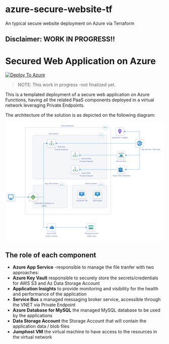 # azure-secure-website-tf
An typical secure website deployment on Azure via Terraform


## Disclaimer: WORK IN PROGRESS!!

# Secured Web Application on Azure

[![Deploy To Azure](https://aka.ms/deploytoazurebutton)](https://portal.azure.com/#create/Microsoft.Template/uri/https%3A%2F%2Fraw.githubusercontent.com%2Fnianton%2Fazure-secure-website%2Fmain%2Fdeploy%2Fazure.deploy.json)

> NOTE: This work in progress -not finalized yet.

This is a templated deployment of a secure web application on Azure Functions, having all the related PaaS components deployed in a virtual network leveraging Private Endpoints.

The architecture of the solution is as depicted on the following diagram:

![Artitectural Diagram](./assets/azure-diagram.png?raw=true)

## The role of each component
* **Azure App Service** -responsible to manage the file tranfer with two approaches:
* **Azure Key Vault** responsible to securely store the secrets/credentials for AWS S3 and Az Data Storage Account
* **Application Insights** to provide monitoring and visibility for the health and performance of the application
* **Service Bus** a managed messaging broker service, accessible through the VNET via Private Endpoint
* **Azure Database for MySQL** the managed MySQL database to be used by the applications
* **Data Storage Account** the Storage Account that will contain the application data / blob files
* **Jumphost VM** the virtual machine to have access to the resources in the virtual network
